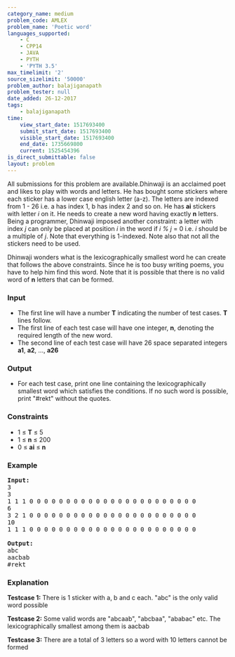```yaml
---
category_name: medium
problem_code: AMLEX
problem_name: 'Poetic word'
languages_supported:
    - C
    - CPP14
    - JAVA
    - PYTH
    - 'PYTH 3.5'
max_timelimit: '2'
source_sizelimit: '50000'
problem_author: balajiganapath
problem_tester: null
date_added: 26-12-2017
tags:
    - balajiganapath
time:
    view_start_date: 1517693400
    submit_start_date: 1517693400
    visible_start_date: 1517693400
    end_date: 1735669800
    current: 1525454396
is_direct_submittable: false
layout: problem
---
```

All submissions for this problem are available.Dhinwaji is an acclaimed poet and likes to play with words and letters. He has bought some stickers where each sticker has a lower case english letter (a-z). The letters are indexed from 1 - 26 i.e. a has index 1, b has index 2 and so on. He has **ai** stickers with letter *i* on it. He needs to create a new word having exactly **n** letters. Being a programmer, Dhinwaji imposed another constraint: a letter with index *j* can only be placed at position *i* in the word if *i % j* = 0 i.e. *i* should be a multiple of *j*. Note that everything is 1-indexed. Note also that not all the stickers need to be used.

Dhinwaji wonders what is the lexicographically smallest word he can create that follows the above constraints. Since he is too busy writing poems, you have to help him find this word. Note that it is possible that there is no valid word of **n** letters that can be formed.

### Input

- The first line will have a number **T** indicating the number of test cases. **T** lines follow.
- The first line of each test case will have one integer, **n**, denoting the required length of the new word.
- The second line of each test case will have 26 space separated integers **a1**, **a2**, ..., **a26**

### Output

- For each test case, print one line containing the lexicographically smallest word which satisfies the conditions. If no such word is possible, print "#rekt" without the quotes.

### Constraints

- 1 ≤ **T** ≤ 5
- 1 ≤ **n** ≤ 200
- 0 ≤ **ai** ≤ **n**

### Example

<pre>
<b>Input:</b>
3
3
1 1 1 0 0 0 0 0 0 0 0 0 0 0 0 0 0 0 0 0 0 0 0 0 0 0  
6
3 2 1 0 0 0 0 0 0 0 0 0 0 0 0 0 0 0 0 0 0 0 0 0 0 0  
10
1 1 1 0 0 0 0 0 0 0 0 0 0 0 0 0 0 0 0 0 0 0 0 0 0 0  

<b>Output:</b>
abc
aacbab
#rekt
</pre>
### Explanation

**Testcase 1:** There is 1 sticker with a, b and c each. "abc" is the only valid word possible

**Testcase 2:** Some valid words are "abcaab", "abcbaa", "ababac" etc. The lexicographically smallest among them is aacbab

**Testcase 3:** There are a total of 3 letters so a word with 10 letters cannot be formed
